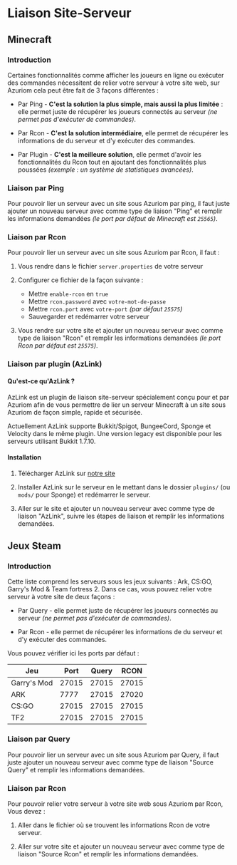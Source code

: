 # Liaison Site-Serveur

## Minecraft

### Introduction

Certaines fonctionnalités comme afficher les joueurs en
ligne ou exécuter des commandes nécessitent de relier votre serveur à votre
site web, sur Azuriom cela peut être fait de 3 façons différentes :

* Par Ping - **C'est la solution la plus simple, mais aussi la plus limitée** :
elle permet juste de récupérer les joueurs connectés au serveur
_(ne permet pas d'exécuter de commandes)_.

* Par Rcon - **C'est la solution intermédiaire**, elle permet de récupérer les informations 
de du serveur et d'y exécuter des commandes.

* Par Plugin - **C'est la meilleure solution**, elle permet d'avoir les fonctionnalités du Rcon
tout en ajoutant des fonctionnalités plus poussées _(exemple : un système de statistiques avancées)_.

### Liaison par Ping

Pour pouvoir lier un serveur avec un site sous Azuriom par ping, 
il faut juste ajouter un nouveau serveur avec comme type de liaison "Ping"
et remplir les informations demandées _(le port par défaut de Minecraft est `25565`)_.

### Liaison par Rcon

Pour pouvoir lier un serveur avec un site sous Azuriom par Rcon, il faut :

1. Vous rendre dans le fichier `server.properties` de votre serveur

1. Configurer ce fichier de la façon suivante :
    * Mettre `enable-rcon` en `true`
    * Mettre `rcon.password` avec `votre-mot-de-passe`
    * Mettre `rcon.port` avec `votre-port` _(par défaut `25575`)_
    * Sauvegarder et redémarrer votre serveur
   
1. Vous rendre sur votre site et ajouter un nouveau serveur avec comme type de liaison "Rcon"
et remplir les informations demandées _(le port Rcon par défaut est `25575`)_.

### Liaison par plugin (AzLink)

#### Qu'est-ce qu'AzLink ?

AzLink est un plugin de liaison site-serveur spécialement conçu pour et par Azuriom 
afin de vous permettre de lier un serveur Minecraft à un site sous Azuriom de façon simple,
rapide et sécurisée.

Actuellement AzLink supporte Bukkit/Spigot, BungeeCord, Sponge et Velocity dans le même plugin.
Une version legacy est disponible pour les serveurs utilisant Bukkit 1.7.10.

#### Installation

1. Télécharger AzLink sur [notre site](https://azuriom.com/azlink)

1. Installer AzLink sur le serveur en le mettant dans le dossier `plugins/`
(ou `mods/` pour Sponge) et redémarrer le serveur.

1. Aller sur le site et ajouter un nouveau serveur avec comme type de liaison "AzLink", 
suivre les étapes de liaison et remplir les informations demandées.

## Jeux Steam

### Introduction

Cette liste comprend les serveurs sous les jeux suivants : Ark, CS:GO, Garry's Mod & Team fortress 2.
Dans ce cas, vous pouvez relier votre serveur à votre site de deux façons :

* Par Query - elle permet juste de récupérer les joueurs connectés au serveur
_(ne permet pas d'exécuter de commandes)_.

* Par Rcon - elle permet de récupérer les informations 
de du serveur et d'y exécuter des commandes.

Vous pouvez vérifier ici les ports par défaut :

|    Jeu      | Port  | Query | RCON  |
| ----------- | ----- | ----- | ----- |
| Garry's Mod | 27015 | 27015 | 27015 |
|     ARK     | 7777  | 27015 | 27020 |
|   CS:GO     | 27015 | 27015 | 27015 |
|    TF2      | 27015 | 27015 | 27015 |

### Liaison par Query

Pour pouvoir lier un serveur avec un site sous Azuriom par Query, 
il faut juste ajouter un nouveau serveur avec comme type de liaison "Source Query"
et remplir les informations demandées.

### Liaison par Rcon

Pour pouvoir relier votre serveur à votre site web sous Azuriom par Rcon, 
Vous devez :

1. Aller dans le fichier où se trouvent les informations Rcon de votre serveur.
   
1. Aller sur votre site et ajouter un nouveau serveur avec comme type de liaison "Source Rcon"
et remplir les informations demandées.
